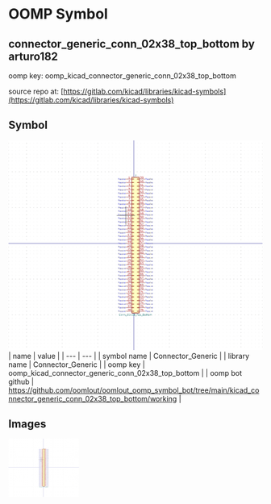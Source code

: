 # OOMP Symbol  
## connector_generic_conn_02x38_top_bottom  by arturo182  
  
oomp key: oomp_kicad_connector_generic_conn_02x38_top_bottom  
  
source repo at: [https://gitlab.com/kicad/libraries/kicad-symbols](https://gitlab.com/kicad/libraries/kicad-symbols)  
## Symbol  
  
[![working.png](working_600.png)](working.png)  
| name | value | 
| --- | --- | 
| symbol name | Connector_Generic | 
| library name | Connector_Generic | 
| oomp key | oomp_kicad_connector_generic_conn_02x38_top_bottom | 
| oomp bot github | https://github.com/oomlout/oomlout_oomp_symbol_bot/tree/main/kicad_connector_generic_conn_02x38_top_bottom/working | 
## Images  
  
[![working.png](working_140.png)](working.png)  
